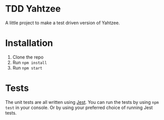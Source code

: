 # TDD Yahtzee
A little project to make a test driven version of Yahtzee.

# Installation
1. Clone the repo
2. Run `npm install`
3. Run `npm start`

# Tests
The unit tests are all written using [Jest](https://jestjs.io/). You can run the tests by using `npm test` in your console. Or by using your preferred choice of running Jest tests.